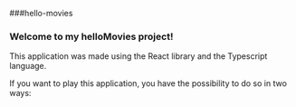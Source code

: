 ###hello-movies

### Welcome to my helloMovies project!

This application was made using the React library and the Typescript language.

If you want to play this application, you have the possibility to do so in two ways:
